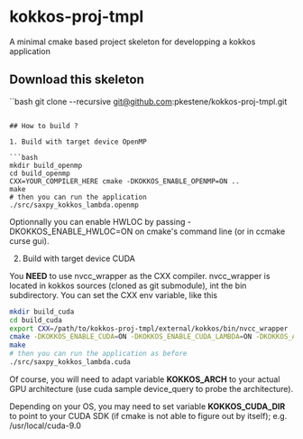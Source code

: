 # kokkos-proj-tmpl
A minimal cmake based project skeleton for developping a kokkos application

## Download this skeleton

``bash
git clone --recursive git@github.com:pkestene/kokkos-proj-tmpl.git
```

## How to build ?

1. Build with target device OpenMP

```bash
mkdir build_openmp
cd build_openmp
CXX=YOUR_COMPILER_HERE cmake -DKOKKOS_ENABLE_OPENMP=ON ..
make
# then you can run the application
./src/saxpy_kokkos_lambda.openmp
```

Optionnally you can enable HWLOC by passing -DKOKKOS_ENABLE_HWLOC=ON on cmake's command line (or in ccmake curse gui).

2. Build with target device CUDA

You **NEED** to use nvcc_wrapper as the CXX compiler. nvcc_wrapper is located in kokkos sources (cloned as git submodule), int the bin subdirectory. You can set the CXX env variable, like this

```bash
mkdir build_cuda
cd build_cuda
export CXX=/path/to/kokkos-proj-tmpl/external/kokkos/bin/nvcc_wrapper
cmake -DKOKKOS_ENABLE_CUDA=ON -DKOKKOS_ENABLE_CUDA_LAMBDA=ON -DKOKKOS_ARCH=Maxwell50 ..
make
# then you can run the application as before
./src/saxpy_kokkos_lambda.cuda
```

Of course, you will need to adapt variable **KOKKOS_ARCH** to your actual GPU architecture (use cuda sample device_query to probe the architecture).

Depending on your OS, you may need to set variable **KOKKOS_CUDA_DIR** to point to your CUDA SDK (if cmake is not able to figure out by itself); e.g. /usr/local/cuda-9.0